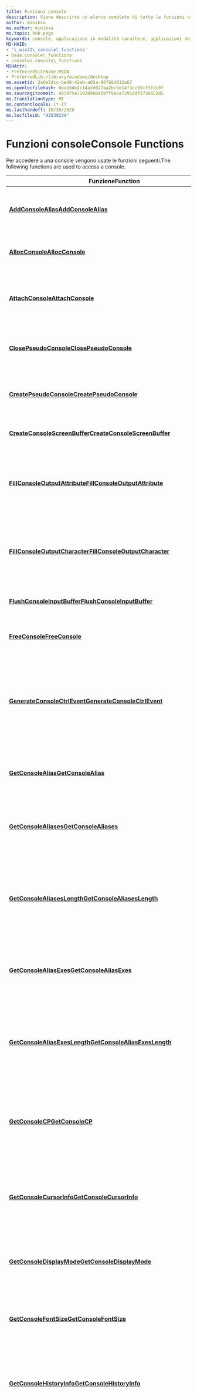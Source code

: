 ```yaml
---
title: Funzioni console
description: Viene descritto un elenco completo di tutte le funzioni utilizzate per accedere a una console.
author: miniksa
ms.author: miniksa
ms.topic: hub-page
keywords: console, applicazioni in modalità carattere, applicazioni da riga di comando, applicazioni di terminale, api della console
MS-HAID:
- '\_win32\_console\_functions'
- base.console\_functions
- consoles.console\_functions
MSHAttr:
- PreferredSiteName:MSDN
- PreferredLib:/library/windows/desktop
ms.assetid: 2a0e5dcc-be48-42ab-a05a-96f68d012a67
ms.openlocfilehash: 0ee2dde2c14a3d827aa2bc5e14f3cc65cf5fdc0f
ms.sourcegitcommit: 463975e71920908a6bff9a6a7291ddf3736652d5
ms.translationtype: MT
ms.contentlocale: it-IT
ms.lasthandoff: 10/30/2020
ms.locfileid: "93039239"
---
```

# <a name="console-functions"></a><span data-ttu-id="44829-104">Funzioni console</span><span class="sxs-lookup"><span data-stu-id="44829-104">Console Functions</span></span>

<span data-ttu-id="44829-105">Per accedere a una console vengono usate le funzioni seguenti.</span><span class="sxs-lookup"><span data-stu-id="44829-105">The following functions are used to access a console.</span></span>

| <span data-ttu-id="44829-106">Funzione</span><span class="sxs-lookup"><span data-stu-id="44829-106">Function</span></span> | <span data-ttu-id="44829-107">Descrizione</span><span class="sxs-lookup"><span data-stu-id="44829-107">Description</span></span> |
|-|-|
| [<span data-ttu-id="44829-108">**AddConsoleAlias**</span><span class="sxs-lookup"><span data-stu-id="44829-108">**AddConsoleAlias**</span></span>](addconsolealias.md) | <span data-ttu-id="44829-109">Definisce un alias di console per il file eseguibile specificato.</span><span class="sxs-lookup"><span data-stu-id="44829-109">Defines a console alias for the specified executable.</span></span> |
| [<span data-ttu-id="44829-110">**AllocConsole**</span><span class="sxs-lookup"><span data-stu-id="44829-110">**AllocConsole**</span></span>](allocconsole.md) | <span data-ttu-id="44829-111">Alloca una nuova console per il processo chiamante.</span><span class="sxs-lookup"><span data-stu-id="44829-111">Allocates a new console for the calling process.</span></span> |
| [<span data-ttu-id="44829-112">**AttachConsole**</span><span class="sxs-lookup"><span data-stu-id="44829-112">**AttachConsole**</span></span>](attachconsole.md) | <span data-ttu-id="44829-113">Connette il processo chiamante alla console del processo specificato.</span><span class="sxs-lookup"><span data-stu-id="44829-113">Attaches the calling process to the console of the specified process.</span></span> |
| [<span data-ttu-id="44829-114">**ClosePseudoConsole**</span><span class="sxs-lookup"><span data-stu-id="44829-114">**ClosePseudoConsole**</span></span>](closepseudoconsole.md) | <span data-ttu-id="44829-115">Chiude un pseudoconsole dall'handle specificato.</span><span class="sxs-lookup"><span data-stu-id="44829-115">Closes a pseudoconsole from the given handle.</span></span> |
| [<span data-ttu-id="44829-116">**CreatePseudoConsole**</span><span class="sxs-lookup"><span data-stu-id="44829-116">**CreatePseudoConsole**</span></span>](createpseudoconsole.md) | <span data-ttu-id="44829-117">Alloca un nuovo pseudoconsole per il processo chiamante.</span><span class="sxs-lookup"><span data-stu-id="44829-117">Allocates a new pseudoconsole for the calling process.</span></span> |
| [<span data-ttu-id="44829-118">**CreateConsoleScreenBuffer**</span><span class="sxs-lookup"><span data-stu-id="44829-118">**CreateConsoleScreenBuffer**</span></span>](createconsolescreenbuffer.md) | <span data-ttu-id="44829-119">Crea un buffer dello schermo della console.</span><span class="sxs-lookup"><span data-stu-id="44829-119">Creates a console screen buffer.</span></span> |
| [<span data-ttu-id="44829-120">**FillConsoleOutputAttribute**</span><span class="sxs-lookup"><span data-stu-id="44829-120">**FillConsoleOutputAttribute**</span></span>](fillconsoleoutputattribute.md) | <span data-ttu-id="44829-121">Imposta gli attributi del colore di sfondo e di testo per un numero specificato di celle di caratteri.</span><span class="sxs-lookup"><span data-stu-id="44829-121">Sets the text and background color attributes for a specified number of character cells.</span></span> |
| [<span data-ttu-id="44829-122">**FillConsoleOutputCharacter**</span><span class="sxs-lookup"><span data-stu-id="44829-122">**FillConsoleOutputCharacter**</span></span>](fillconsoleoutputcharacter.md) | <span data-ttu-id="44829-123">Scrive un carattere nel buffer dello schermo della console per un numero di volte specificato.</span><span class="sxs-lookup"><span data-stu-id="44829-123">Writes a character to the console screen buffer a specified number of times.</span></span> |
| [<span data-ttu-id="44829-124">**FlushConsoleInputBuffer**</span><span class="sxs-lookup"><span data-stu-id="44829-124">**FlushConsoleInputBuffer**</span></span>](flushconsoleinputbuffer.md) | <span data-ttu-id="44829-125">Svuota il buffer di input della console.</span><span class="sxs-lookup"><span data-stu-id="44829-125">Flushes the console input buffer.</span></span> |
| [<span data-ttu-id="44829-126">**FreeConsole**</span><span class="sxs-lookup"><span data-stu-id="44829-126">**FreeConsole**</span></span>](freeconsole.md) | <span data-ttu-id="44829-127">Scollega il processo chiamante dalla relativa console.</span><span class="sxs-lookup"><span data-stu-id="44829-127">Detaches the calling process from its console.</span></span> |
| [<span data-ttu-id="44829-128">**GenerateConsoleCtrlEvent**</span><span class="sxs-lookup"><span data-stu-id="44829-128">**GenerateConsoleCtrlEvent**</span></span>](generateconsolectrlevent.md) | <span data-ttu-id="44829-129">Invia un segnale specificato a un gruppo di processi della console che condivide la console di associata al processo chiamante.</span><span class="sxs-lookup"><span data-stu-id="44829-129">Sends a specified signal to a console process group that shares the console associated with the calling process.</span></span> |
| [<span data-ttu-id="44829-130">**GetConsoleAlias**</span><span class="sxs-lookup"><span data-stu-id="44829-130">**GetConsoleAlias**</span></span>](getconsolealias.md) | <span data-ttu-id="44829-131">Recupera l'alias specificato per il file eseguibile specificato.</span><span class="sxs-lookup"><span data-stu-id="44829-131">Retrieves the specified alias for the specified executable.</span></span> |
| [<span data-ttu-id="44829-132">**GetConsoleAliases**</span><span class="sxs-lookup"><span data-stu-id="44829-132">**GetConsoleAliases**</span></span>](getconsolealiases.md) | <span data-ttu-id="44829-133">Recupera tutti gli alias della console definiti per il file eseguibile specificato.</span><span class="sxs-lookup"><span data-stu-id="44829-133">Retrieves all defined console aliases for the specified executable.</span></span> |
| [<span data-ttu-id="44829-134">**GetConsoleAliasesLength**</span><span class="sxs-lookup"><span data-stu-id="44829-134">**GetConsoleAliasesLength**</span></span>](getconsolealiaseslength.md) | <span data-ttu-id="44829-135">Restituisce le dimensioni, in byte, del buffer necessarie per archiviare tutti gli alias della console per il file eseguibile specificato.</span><span class="sxs-lookup"><span data-stu-id="44829-135">Returns the size, in bytes, of the buffer needed to store all of the console aliases for the specified executable.</span></span> |
| [<span data-ttu-id="44829-136">**GetConsoleAliasExes**</span><span class="sxs-lookup"><span data-stu-id="44829-136">**GetConsoleAliasExes**</span></span>](getconsolealiasexes.md) | <span data-ttu-id="44829-137">Recupera i nomi di tutti i file eseguibili con alias di console definiti.</span><span class="sxs-lookup"><span data-stu-id="44829-137">Retrieves the names of all executables with console aliases defined.</span></span> |
| [<span data-ttu-id="44829-138">**GetConsoleAliasExesLength**</span><span class="sxs-lookup"><span data-stu-id="44829-138">**GetConsoleAliasExesLength**</span></span>](getconsolealiasexeslength.md) | <span data-ttu-id="44829-139">Restituisce la dimensione, in byte, del buffer necessario per archiviare i nomi di tutti i file eseguibili con alias di console definiti.</span><span class="sxs-lookup"><span data-stu-id="44829-139">Returns the size, in bytes, of the buffer needed to store the names of all executables that have console aliases defined.</span></span> |
| [<span data-ttu-id="44829-140">**GetConsoleCP**</span><span class="sxs-lookup"><span data-stu-id="44829-140">**GetConsoleCP**</span></span>](getconsolecp.md) | <span data-ttu-id="44829-141">Recupera la tabella codici di input utilizzata dalla console di associata al processo chiamante.</span><span class="sxs-lookup"><span data-stu-id="44829-141">Retrieves the input code page used by the console associated with the calling process.</span></span> |
| [<span data-ttu-id="44829-142">**GetConsoleCursorInfo**</span><span class="sxs-lookup"><span data-stu-id="44829-142">**GetConsoleCursorInfo**</span></span>](getconsolecursorinfo.md) | <span data-ttu-id="44829-143">Recupera le informazioni sulle dimensioni e sulla visibilità del cursore per il buffer dello schermo della console specificato.</span><span class="sxs-lookup"><span data-stu-id="44829-143">Retrieves information about the size and visibility of the cursor for the specified console screen buffer.</span></span> |
| [<span data-ttu-id="44829-144">**GetConsoleDisplayMode**</span><span class="sxs-lookup"><span data-stu-id="44829-144">**GetConsoleDisplayMode**</span></span>](getconsoledisplaymode.md) | <span data-ttu-id="44829-145">Recupera la modalità di visualizzazione della console corrente.</span><span class="sxs-lookup"><span data-stu-id="44829-145">Retrieves the display mode of the current console.</span></span> |
| [<span data-ttu-id="44829-146">**GetConsoleFontSize**</span><span class="sxs-lookup"><span data-stu-id="44829-146">**GetConsoleFontSize**</span></span>](getconsolefontsize.md) | <span data-ttu-id="44829-147">Recupera la dimensione del tipo di carattere utilizzato dal buffer dello schermo della console specificato.</span><span class="sxs-lookup"><span data-stu-id="44829-147">Retrieves the size of the font used by the specified console screen buffer.</span></span> |
| [<span data-ttu-id="44829-148">**GetConsoleHistoryInfo**</span><span class="sxs-lookup"><span data-stu-id="44829-148">**GetConsoleHistoryInfo**</span></span>](getconsolehistoryinfo.md) | <span data-ttu-id="44829-149">Recupera le impostazioni della cronologia per la console del processo chiamante.</span><span class="sxs-lookup"><span data-stu-id="44829-149">Retrieves the history settings for the calling process's console.</span></span> |
| [<span data-ttu-id="44829-150">**GetConsoleMode**</span><span class="sxs-lookup"><span data-stu-id="44829-150">**GetConsoleMode**</span></span>](getconsolemode.md) | <span data-ttu-id="44829-151">Recupera la modalità di input corrente del buffer di input di una console o la modalità di output corrente di un buffer dello schermo della console.</span><span class="sxs-lookup"><span data-stu-id="44829-151">Retrieves the current input mode of a console's input buffer or the current output mode of a console screen buffer.</span></span> |
| [<span data-ttu-id="44829-152">**GetConsoleOriginalTitle**</span><span class="sxs-lookup"><span data-stu-id="44829-152">**GetConsoleOriginalTitle**</span></span>](getconsoleoriginaltitle.md) | <span data-ttu-id="44829-153">Recupera il titolo originale per la finestra della console corrente.</span><span class="sxs-lookup"><span data-stu-id="44829-153">Retrieves the original title for the current console window.</span></span> |
| [<span data-ttu-id="44829-154">**GetConsoleOutputCP**</span><span class="sxs-lookup"><span data-stu-id="44829-154">**GetConsoleOutputCP**</span></span>](getconsoleoutputcp.md) | <span data-ttu-id="44829-155">Recupera la tabella codici di output utilizzata dalla console di associata al processo chiamante.</span><span class="sxs-lookup"><span data-stu-id="44829-155">Retrieves the output code page used by the console associated with the calling process.</span></span> |
| [<span data-ttu-id="44829-156">**GetConsoleProcessList**</span><span class="sxs-lookup"><span data-stu-id="44829-156">**GetConsoleProcessList**</span></span>](getconsoleprocesslist.md) | <span data-ttu-id="44829-157">Recupera un elenco dei processi collegati alla console corrente.</span><span class="sxs-lookup"><span data-stu-id="44829-157">Retrieves a list of the processes attached to the current console.</span></span> |
| [<span data-ttu-id="44829-158">**GetConsoleScreenBufferInfo**</span><span class="sxs-lookup"><span data-stu-id="44829-158">**GetConsoleScreenBufferInfo**</span></span>](getconsolescreenbufferinfo.md) | <span data-ttu-id="44829-159">Recupera le informazioni sul buffer dello schermo della console specificato.</span><span class="sxs-lookup"><span data-stu-id="44829-159">Retrieves information about the specified console screen buffer.</span></span> |
| [<span data-ttu-id="44829-160">**GetConsoleScreenBufferInfoEx**</span><span class="sxs-lookup"><span data-stu-id="44829-160">**GetConsoleScreenBufferInfoEx**</span></span>](getconsolescreenbufferinfoex.md) | <span data-ttu-id="44829-161">Recupera le informazioni estese sul buffer dello schermo della console specificato.</span><span class="sxs-lookup"><span data-stu-id="44829-161">Retrieves extended information about the specified console screen buffer.</span></span> |
| [<span data-ttu-id="44829-162">**GetConsoleSelectionInfo**</span><span class="sxs-lookup"><span data-stu-id="44829-162">**GetConsoleSelectionInfo**</span></span>](getconsoleselectioninfo.md) | <span data-ttu-id="44829-163">Recupera le informazioni sulla selezione corrente della console.</span><span class="sxs-lookup"><span data-stu-id="44829-163">Retrieves information about the current console selection.</span></span> |
| [<span data-ttu-id="44829-164">**GetConsoleTitle**</span><span class="sxs-lookup"><span data-stu-id="44829-164">**GetConsoleTitle**</span></span>](getconsoletitle.md) | <span data-ttu-id="44829-165">Recupera il titolo per la finestra della console corrente.</span><span class="sxs-lookup"><span data-stu-id="44829-165">Retrieves the title for the current console window.</span></span> |
| [<span data-ttu-id="44829-166">**GetConsoleWindow**</span><span class="sxs-lookup"><span data-stu-id="44829-166">**GetConsoleWindow**</span></span>](getconsolewindow.md) | <span data-ttu-id="44829-167">Recupera l'handle della finestra utilizzato dalla console di associata al processo chiamante.</span><span class="sxs-lookup"><span data-stu-id="44829-167">Retrieves the window handle used by the console associated with the calling process.</span></span> |
| [<span data-ttu-id="44829-168">**GetCurrentConsoleFont**</span><span class="sxs-lookup"><span data-stu-id="44829-168">**GetCurrentConsoleFont**</span></span>](getcurrentconsolefont.md) | <span data-ttu-id="44829-169">Recupera le informazioni sul tipo di carattere della console corrente.</span><span class="sxs-lookup"><span data-stu-id="44829-169">Retrieves information about the current console font.</span></span> |
| [<span data-ttu-id="44829-170">**GetCurrentConsoleFontEx**</span><span class="sxs-lookup"><span data-stu-id="44829-170">**GetCurrentConsoleFontEx**</span></span>](getcurrentconsolefontex.md) | <span data-ttu-id="44829-171">Recupera le informazioni estese sul tipo di carattere della console corrente.</span><span class="sxs-lookup"><span data-stu-id="44829-171">Retrieves extended information about the current console font.</span></span> |
| [<span data-ttu-id="44829-172">**GetLargestConsoleWindowSize**</span><span class="sxs-lookup"><span data-stu-id="44829-172">**GetLargestConsoleWindowSize**</span></span>](getlargestconsolewindowsize.md) | <span data-ttu-id="44829-173">Recupera la dimensione della finestra della console più grande possibile.</span><span class="sxs-lookup"><span data-stu-id="44829-173">Retrieves the size of the largest possible console window.</span></span> |
| [<span data-ttu-id="44829-174">**GetNumberOfConsoleInputEvents**</span><span class="sxs-lookup"><span data-stu-id="44829-174">**GetNumberOfConsoleInputEvents**</span></span>](getnumberofconsoleinputevents.md) | <span data-ttu-id="44829-175">Recupera il numero di record di input non letti nel buffer di input della console.</span><span class="sxs-lookup"><span data-stu-id="44829-175">Retrieves the number of unread input records in the console's input buffer.</span></span> |
| [<span data-ttu-id="44829-176">**GetNumberOfConsoleMouseButtons**</span><span class="sxs-lookup"><span data-stu-id="44829-176">**GetNumberOfConsoleMouseButtons**</span></span>](getnumberofconsolemousebuttons.md) | <span data-ttu-id="44829-177">Recupera il numero di pulsanti sul mouse utilizzato dalla console corrente.</span><span class="sxs-lookup"><span data-stu-id="44829-177">Retrieves the number of buttons on the mouse used by the current console.</span></span> |
| [<span data-ttu-id="44829-178">**GetStdHandle**</span><span class="sxs-lookup"><span data-stu-id="44829-178">**GetStdHandle**</span></span>](getstdhandle.md) | <span data-ttu-id="44829-179">Recupera un handle per l'input standard, l'output standard o il dispositivo di errore standard.</span><span class="sxs-lookup"><span data-stu-id="44829-179">Retrieves a handle for the standard input, standard output, or standard error device.</span></span> |
| [<span data-ttu-id="44829-180">**HandlerRoutine**</span><span class="sxs-lookup"><span data-stu-id="44829-180">**HandlerRoutine**</span></span>](handlerroutine.md) | <span data-ttu-id="44829-181">Funzione definita dall'applicazione utilizzata con la funzione [**SetConsoleCtrlHandler**](setconsolectrlhandler.md) .</span><span class="sxs-lookup"><span data-stu-id="44829-181">An application-defined function used with the [**SetConsoleCtrlHandler**](setconsolectrlhandler.md) function.</span></span> |
| [<span data-ttu-id="44829-182">**PeekConsoleInput**</span><span class="sxs-lookup"><span data-stu-id="44829-182">**PeekConsoleInput**</span></span>](peekconsoleinput.md) | <span data-ttu-id="44829-183">Legge i dati dal buffer di input della console specificato senza rimuoverlo dal buffer.</span><span class="sxs-lookup"><span data-stu-id="44829-183">Reads data from the specified console input buffer without removing it from the buffer.</span></span> |
| [<span data-ttu-id="44829-184">**ReadConsole**</span><span class="sxs-lookup"><span data-stu-id="44829-184">**ReadConsole**</span></span>](readconsole.md) | <span data-ttu-id="44829-185">Legge l'input di caratteri dal buffer di input della console e lo rimuove dal buffer.</span><span class="sxs-lookup"><span data-stu-id="44829-185">Reads character input from the console input buffer and removes it from the buffer.</span></span> |
| [<span data-ttu-id="44829-186">**ReadConsoleInput**</span><span class="sxs-lookup"><span data-stu-id="44829-186">**ReadConsoleInput**</span></span>](readconsoleinput.md) | <span data-ttu-id="44829-187">Legge i dati da un buffer di input della console e li rimuove dal buffer.</span><span class="sxs-lookup"><span data-stu-id="44829-187">Reads data from a console input buffer and removes it from the buffer.</span></span> |
| [<span data-ttu-id="44829-188">**ReadConsoleOutput**</span><span class="sxs-lookup"><span data-stu-id="44829-188">**ReadConsoleOutput**</span></span>](readconsoleoutput.md) | <span data-ttu-id="44829-189">Legge i dati degli attributi di tipo carattere e colore da un blocco rettangolare di celle di tipo carattere in un buffer dello schermo della console.</span><span class="sxs-lookup"><span data-stu-id="44829-189">Reads character and color attribute data from a rectangular block of character cells in a console screen buffer.</span></span> |
| [<span data-ttu-id="44829-190">**ReadConsoleOutputAttribute**</span><span class="sxs-lookup"><span data-stu-id="44829-190">**ReadConsoleOutputAttribute**</span></span>](readconsoleoutputattribute.md) | <span data-ttu-id="44829-191">Copia un numero specificato di attributi di colore di primo piano e di sfondo da celle consecutive di un buffer dello schermo della console.</span><span class="sxs-lookup"><span data-stu-id="44829-191">Copies a specified number of foreground and background color attributes from consecutive cells of a console screen buffer.</span></span> |
| [<span data-ttu-id="44829-192">**ReadConsoleOutputCharacter**</span><span class="sxs-lookup"><span data-stu-id="44829-192">**ReadConsoleOutputCharacter**</span></span>](readconsoleoutputcharacter.md) | <span data-ttu-id="44829-193">Copia un numero di caratteri dalle celle consecutive di un buffer dello schermo della console.</span><span class="sxs-lookup"><span data-stu-id="44829-193">Copies a number of characters from consecutive cells of a console screen buffer.</span></span> |
| [<span data-ttu-id="44829-194">**ResizePseudoConsole**</span><span class="sxs-lookup"><span data-stu-id="44829-194">**ResizePseudoConsole**</span></span>](resizepseudoconsole.md) | <span data-ttu-id="44829-195">Ridimensiona i buffer interni per un pseudoconsole alla dimensione specificata.</span><span class="sxs-lookup"><span data-stu-id="44829-195">Resizes the internal buffers for a pseudoconsole to the given size.</span></span> |
| [<span data-ttu-id="44829-196">**ScrollConsoleScreenBuffer**</span><span class="sxs-lookup"><span data-stu-id="44829-196">**ScrollConsoleScreenBuffer**</span></span>](scrollconsolescreenbuffer.md) | <span data-ttu-id="44829-197">Sposta un blocco di dati in un buffer dello schermo.</span><span class="sxs-lookup"><span data-stu-id="44829-197">Moves a block of data in a screen buffer.</span></span> |
| [<span data-ttu-id="44829-198">**SetConsoleActiveScreenBuffer**</span><span class="sxs-lookup"><span data-stu-id="44829-198">**SetConsoleActiveScreenBuffer**</span></span>](setconsoleactivescreenbuffer.md) | <span data-ttu-id="44829-199">Imposta il buffer dello schermo specificato come il buffer dello schermo della console attualmente visualizzato.</span><span class="sxs-lookup"><span data-stu-id="44829-199">Sets the specified screen buffer to be the currently displayed console screen buffer.</span></span> |
| [<span data-ttu-id="44829-200">**SetConsoleCP**</span><span class="sxs-lookup"><span data-stu-id="44829-200">**SetConsoleCP**</span></span>](setconsolecp.md) | <span data-ttu-id="44829-201">Imposta la tabella codici di input utilizzata dalla console di associata al processo chiamante.</span><span class="sxs-lookup"><span data-stu-id="44829-201">Sets the input code page used by the console associated with the calling process.</span></span> |
| [<span data-ttu-id="44829-202">**SetConsoleCtrlHandler**</span><span class="sxs-lookup"><span data-stu-id="44829-202">**SetConsoleCtrlHandler**</span></span>](setconsolectrlhandler.md) | <span data-ttu-id="44829-203">Aggiunge o rimuove un [**HandlerRoutine**](handlerroutine.md) definito dall'applicazione dall'elenco di funzioni del gestore per il processo chiamante.</span><span class="sxs-lookup"><span data-stu-id="44829-203">Adds or removes an application-defined [**HandlerRoutine**](handlerroutine.md) from the list of handler functions for the calling process.</span></span> |
| [<span data-ttu-id="44829-204">**SetConsoleCursorInfo**</span><span class="sxs-lookup"><span data-stu-id="44829-204">**SetConsoleCursorInfo**</span></span>](setconsolecursorinfo.md) | <span data-ttu-id="44829-205">Imposta la dimensione e la visibilità del cursore per il buffer dello schermo della console specificato.</span><span class="sxs-lookup"><span data-stu-id="44829-205">Sets the size and visibility of the cursor for the specified console screen buffer.</span></span> |
| [<span data-ttu-id="44829-206">**SetConsoleCursorPosition**</span><span class="sxs-lookup"><span data-stu-id="44829-206">**SetConsoleCursorPosition**</span></span>](setconsolecursorposition.md) | <span data-ttu-id="44829-207">Imposta la posizione del cursore nel buffer dello schermo della console specificato.</span><span class="sxs-lookup"><span data-stu-id="44829-207">Sets the cursor position in the specified console screen buffer.</span></span> |
| [<span data-ttu-id="44829-208">**SetConsoleDisplayMode**</span><span class="sxs-lookup"><span data-stu-id="44829-208">**SetConsoleDisplayMode**</span></span>](setconsoledisplaymode.md) | <span data-ttu-id="44829-209">Imposta la modalità di visualizzazione del buffer dello schermo della console specificato.</span><span class="sxs-lookup"><span data-stu-id="44829-209">Sets the display mode of the specified console screen buffer.</span></span> |
| [<span data-ttu-id="44829-210">**SetConsoleHistoryInfo**</span><span class="sxs-lookup"><span data-stu-id="44829-210">**SetConsoleHistoryInfo**</span></span>](setconsolehistoryinfo.md) | <span data-ttu-id="44829-211">Imposta le impostazioni della cronologia per la console del processo chiamante.</span><span class="sxs-lookup"><span data-stu-id="44829-211">Sets the history settings for the calling process's console.</span></span> |
| [<span data-ttu-id="44829-212">**SetConsoleMode**</span><span class="sxs-lookup"><span data-stu-id="44829-212">**SetConsoleMode**</span></span>](setconsolemode.md) | <span data-ttu-id="44829-213">Imposta la modalità di input del buffer di input di una console o la modalità di output di un buffer dello schermo della console.</span><span class="sxs-lookup"><span data-stu-id="44829-213">Sets the input mode of a console's input buffer or the output mode of a console screen buffer.</span></span> |
| [<span data-ttu-id="44829-214">**SetConsoleOutputCP**</span><span class="sxs-lookup"><span data-stu-id="44829-214">**SetConsoleOutputCP**</span></span>](setconsoleoutputcp.md) | <span data-ttu-id="44829-215">Imposta la tabella codici di output utilizzata dalla console di associata al processo chiamante.</span><span class="sxs-lookup"><span data-stu-id="44829-215">Sets the output code page used by the console associated with the calling process.</span></span> |
| [<span data-ttu-id="44829-216">**SetConsoleScreenBufferInfoEx**</span><span class="sxs-lookup"><span data-stu-id="44829-216">**SetConsoleScreenBufferInfoEx**</span></span>](setconsolescreenbufferinfoex.md) | <span data-ttu-id="44829-217">Imposta le informazioni estese sul buffer dello schermo della console specificato.</span><span class="sxs-lookup"><span data-stu-id="44829-217">Sets extended information about the specified console screen buffer.</span></span> |
| [<span data-ttu-id="44829-218">**SetConsoleScreenBufferSize**</span><span class="sxs-lookup"><span data-stu-id="44829-218">**SetConsoleScreenBufferSize**</span></span>](setconsolescreenbuffersize.md) | <span data-ttu-id="44829-219">Modifica la dimensione del buffer dello schermo della console specificato.</span><span class="sxs-lookup"><span data-stu-id="44829-219">Changes the size of the specified console screen buffer.</span></span> |
| [<span data-ttu-id="44829-220">**SetConsoleTextAttribute**</span><span class="sxs-lookup"><span data-stu-id="44829-220">**SetConsoleTextAttribute**</span></span>](setconsoletextattribute.md) | <span data-ttu-id="44829-221">Imposta gli attributi di colore in primo piano (testo) e sfondo dei caratteri scritti nel buffer dello schermo della console.</span><span class="sxs-lookup"><span data-stu-id="44829-221">Sets the foreground (text) and background color attributes of characters written to the console screen buffer.</span></span> |
| [<span data-ttu-id="44829-222">**SetConsoleTitle**</span><span class="sxs-lookup"><span data-stu-id="44829-222">**SetConsoleTitle**</span></span>](setconsoletitle.md) | <span data-ttu-id="44829-223">Imposta il titolo per la finestra della console corrente.</span><span class="sxs-lookup"><span data-stu-id="44829-223">Sets the title for the current console window.</span></span> |
| [<span data-ttu-id="44829-224">**SetConsoleWindowInfo**</span><span class="sxs-lookup"><span data-stu-id="44829-224">**SetConsoleWindowInfo**</span></span>](setconsolewindowinfo.md) | <span data-ttu-id="44829-225">Imposta la dimensione e la posizione correnti della finestra di un buffer dello schermo della console.</span><span class="sxs-lookup"><span data-stu-id="44829-225">Sets the current size and position of a console screen buffer's window.</span></span> |
| [<span data-ttu-id="44829-226">**SetCurrentConsoleFontEx**</span><span class="sxs-lookup"><span data-stu-id="44829-226">**SetCurrentConsoleFontEx**</span></span>](setcurrentconsolefontex.md) | <span data-ttu-id="44829-227">Imposta le informazioni estese sul tipo di carattere della console corrente.</span><span class="sxs-lookup"><span data-stu-id="44829-227">Sets extended information about the current console font.</span></span> |
| [<span data-ttu-id="44829-228">**SetStdHandle**</span><span class="sxs-lookup"><span data-stu-id="44829-228">**SetStdHandle**</span></span>](setstdhandle.md) | <span data-ttu-id="44829-229">Imposta l'handle per l'input standard, l'output standard o il dispositivo di errore standard.</span><span class="sxs-lookup"><span data-stu-id="44829-229">Sets the handle for the standard input, standard output, or standard error device.</span></span> |
| [<span data-ttu-id="44829-230">**WriteConsole**</span><span class="sxs-lookup"><span data-stu-id="44829-230">**WriteConsole**</span></span>](writeconsole.md) | <span data-ttu-id="44829-231">Scrive una stringa di caratteri in un buffer dello schermo della console iniziando dalla posizione corrente del cursore.</span><span class="sxs-lookup"><span data-stu-id="44829-231">Writes a character string to a console screen buffer beginning at the current cursor location.</span></span> |
| [<span data-ttu-id="44829-232">**WriteConsoleInput**</span><span class="sxs-lookup"><span data-stu-id="44829-232">**WriteConsoleInput**</span></span>](writeconsoleinput.md) | <span data-ttu-id="44829-233">Scrive i dati direttamente nel buffer di input della console.</span><span class="sxs-lookup"><span data-stu-id="44829-233">Writes data directly to the console input buffer.</span></span> |
| [<span data-ttu-id="44829-234">**WriteConsoleOutput**</span><span class="sxs-lookup"><span data-stu-id="44829-234">**WriteConsoleOutput**</span></span>](writeconsoleoutput.md) | <span data-ttu-id="44829-235">Scrive i dati dell'attributo character e color in un blocco rettangolare specificato di celle di tipo carattere in un buffer dello schermo della console.</span><span class="sxs-lookup"><span data-stu-id="44829-235">Writes character and color attribute data to a specified rectangular block of character cells in a console screen buffer.</span></span> |
| [<span data-ttu-id="44829-236">**WriteConsoleOutputAttribute**</span><span class="sxs-lookup"><span data-stu-id="44829-236">**WriteConsoleOutputAttribute**</span></span>](writeconsoleoutputattribute.md) | <span data-ttu-id="44829-237">Copia un numero di attributi di colore di primo piano e di sfondo in celle consecutive di un buffer dello schermo della console.</span><span class="sxs-lookup"><span data-stu-id="44829-237">Copies a number of foreground and background color attributes to consecutive cells of a console screen buffer.</span></span> |
| [<span data-ttu-id="44829-238">**WriteConsoleOutputCharacter**</span><span class="sxs-lookup"><span data-stu-id="44829-238">**WriteConsoleOutputCharacter**</span></span>](writeconsoleoutputcharacter.md) | <span data-ttu-id="44829-239">Copia un numero di caratteri in celle consecutive di un buffer dello schermo della console.</span><span class="sxs-lookup"><span data-stu-id="44829-239">Copies a number of characters to consecutive cells of a console screen buffer.</span></span> |
